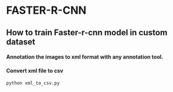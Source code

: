 # FASTER-R-CNN

## How to train Faster-r-cnn model in custom dataset

#### Annotation the images to xml format with any annotation tool.


#### Convert xml file to csv

    python xml_to_csv.py
